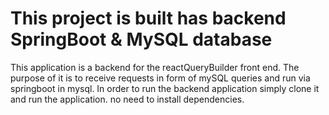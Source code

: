 # This project is built has backend SpringBoot & MySQL database

This application is a backend for the reactQueryBuilder front end. The purpose of it 
is to receive requests in form of mySQL queries and run via springboot in mysql. In order to run the backend application simply clone it and run the application. no need to install
dependencies.
